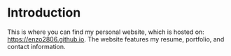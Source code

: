 # Introduction

This is where you can find my personal website, which is hosted on: https://enzo2806.github.io. The website features my resume, portfolio, and contact information.
